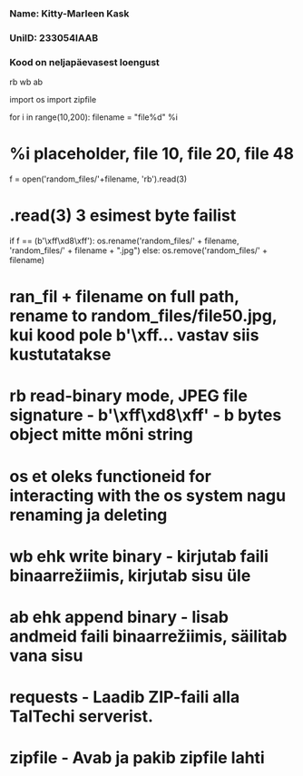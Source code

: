 ### Name: Kitty-Marleen Kask
### UniID: 233054IAAB
### Kood on neljapäevasest loengust


rb
wb
ab

import os
import zipfile


for i in range(10,200):
  filename = "file%d" %i
  # %i placeholder, file 10, file 20, file 48
  f = open('random_files/'+filename, 'rb').read(3)
  # .read(3) 3 esimest byte failist
  if f == (b'\xff\xd8\xff'):
    os.rename('random_files/' + filename, 'random_files/' + filename + ".jpg")
  else:
    os.remove('random_files/' + filename)
# ran_fil + filename on full path, rename to random_files/file50.jpg, kui kood pole b'\xff... vastav siis kustutatakse


# rb read-binary mode, JPEG file signature - b'\xff\xd8\xff' - b bytes object mitte mõni string
# os et oleks functioneid for interacting with the os system nagu renaming ja deleting
# wb ehk write binary - kirjutab faili binaarrežiimis, kirjutab sisu üle
# ab ehk append binary - lisab andmeid faili binaarrežiimis, säilitab vana sisu
# requests - Laadib ZIP-faili alla TalTechi serverist.
# zipfile - Avab ja pakib zipfile lahti
